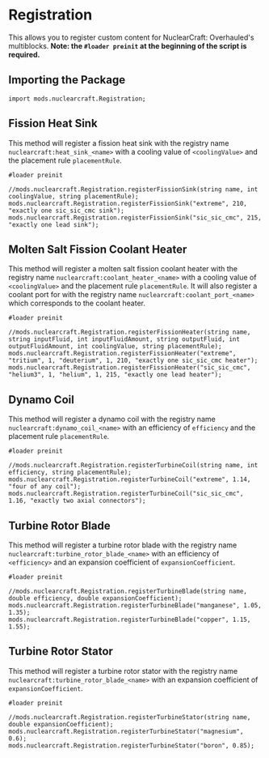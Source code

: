 # Registration

This allows you to register custom content for NuclearCraft: Overhauled's multiblocks.
**Note: the `#loader preinit` at the beginning of the script is required.**

## Importing the Package
```zenscript
import mods.nuclearcraft.Registration;
```

## Fission Heat Sink
This method will register a fission heat sink with the registry name `nuclearcraft:heat_sink_<name>` with a cooling value of `<coolingValue>` and the placement rule `placementRule`.
```zenscript
#loader preinit

//mods.nuclearcraft.Registration.registerFissionSink(string name, int coolingValue, string placementRule);
mods.nuclearcraft.Registration.registerFissionSink("extreme", 210, "exactly one sic_sic_cmc sink");
mods.nuclearcraft.Registration.registerFissionSink("sic_sic_cmc", 215, "exactly one lead sink");
```

## Molten Salt Fission Coolant Heater
This method will register a molten salt fission coolant heater with the registry name `nuclearcraft:coolant_heater_<name>` with a cooling value of `<coolingValue>` and the placement rule `placementRule`.
It will also register a coolant port for with the registry name `nuclearcraft:coolant_port_<name>` which corresponds to the coolant heater. 
```zenscript
#loader preinit

//mods.nuclearcraft.Registration.registerFissionHeater(string name, string inputFluid, int inputFluidAmount, string outputFluid, int outputFluidAmount, int coolingValue, string placementRule);
mods.nuclearcraft.Registration.registerFissionHeater("extreme", "tritium", 1, "deuterium", 1, 210, "exactly one sic_sic_cmc heater");
mods.nuclearcraft.Registration.registerFissionHeater("sic_sic_cmc", "helium3", 1, "helium", 1, 215, "exactly one lead heater");
```

## Dynamo Coil
This method will register a dynamo coil with the registry name `nuclearcraft:dynamo_coil_<name>` with an efficiency of `efficiency` and the placement rule `placementRule`.
```zenscript
#loader preinit

//mods.nuclearcraft.Registration.registerTurbineCoil(string name, int efficiency, string placementRule);
mods.nuclearcraft.Registration.registerTurbineCoil("extreme", 1.14, "four of any coil");
mods.nuclearcraft.Registration.registerTurbineCoil("sic_sic_cmc", 1.16, "exactly two axial connectors");
```

## Turbine Rotor Blade
This method will register a turbine rotor blade with the registry name `nuclearcraft:turbine_rotor_blade_<name>` with an efficiency of `<efficiency>` and an expansion coefficient of `expansionCoefficient`.
```zenscript
#loader preinit

//mods.nuclearcraft.Registration.registerTurbineBlade(string name, double efficiency, double expansionCoefficient);
mods.nuclearcraft.Registration.registerTurbineBlade("manganese", 1.05, 1.35);
mods.nuclearcraft.Registration.registerTurbineBlade("copper", 1.15, 1.55);
```

## Turbine Rotor Stator
This method will register a turbine rotor stator with the registry name `nuclearcraft:turbine_rotor_blade_<name>` with an expansion coefficient of `expansionCoefficient`.
```zenscript
#loader preinit

//mods.nuclearcraft.Registration.registerTurbineStator(string name, double expansionCoefficient);
mods.nuclearcraft.Registration.registerTurbineStator("magnesium", 0.6);
mods.nuclearcraft.Registration.registerTurbineStator("boron", 0.85);
```